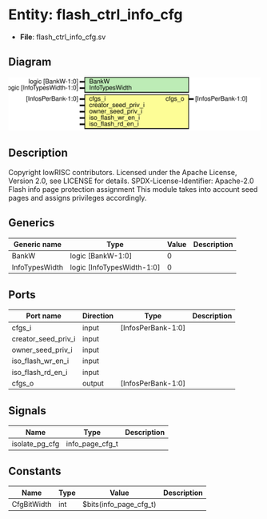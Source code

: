 # Entity: flash_ctrl_info_cfg

- **File**: flash_ctrl_info_cfg.sv
## Diagram

![Diagram](flash_ctrl_info_cfg.svg "Diagram")
## Description

Copyright lowRISC contributors.
 Licensed under the Apache License, Version 2.0, see LICENSE for details.
 SPDX-License-Identifier: Apache-2.0
 Flash info page protection assignment
 This module takes into account seed pages and assigns privileges accordingly.
 
## Generics

| Generic name   | Type                       | Value | Description |
| -------------- | -------------------------- | ----- | ----------- |
| BankW          | logic [BankW-1:0]          | 0     |             |
| InfoTypesWidth | logic [InfoTypesWidth-1:0] | 0     |             |
## Ports

| Port name           | Direction | Type               | Description |
| ------------------- | --------- | ------------------ | ----------- |
| cfgs_i              | input     | [InfosPerBank-1:0] |             |
| creator_seed_priv_i | input     |                    |             |
| owner_seed_priv_i   | input     |                    |             |
| iso_flash_wr_en_i   | input     |                    |             |
| iso_flash_rd_en_i   | input     |                    |             |
| cfgs_o              | output    | [InfosPerBank-1:0] |             |
## Signals

| Name           | Type            | Description |
| -------------- | --------------- | ----------- |
| isolate_pg_cfg | info_page_cfg_t |             |
## Constants

| Name        | Type | Value                  | Description |
| ----------- | ---- | ---------------------- | ----------- |
| CfgBitWidth | int  | $bits(info_page_cfg_t) |             |
